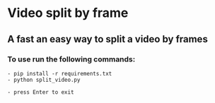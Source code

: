 # Video split by frame
## A fast an easy way to split a video by frames

### To use run the following commands:
    - pip install -r requirements.txt
    - python split_video.py
    
    - press Enter to exit

